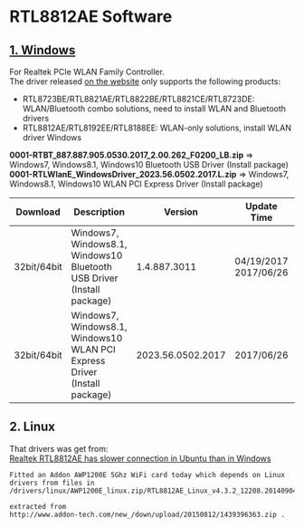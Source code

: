 # RTL8812AE Software

## [1. Windows](https://www.realtek.com/en/component/zoo/category/rtl8812ae-software)
For Realtek PCIe WLAN Family Controller.  
The driver released [on the website](https://www.realtek.com/en/component/zoo/category/rtl8812ae-software) only supports the following products:
- RTL8723BE/RTL8821AE/RTL8822BE/RTL8821CE/RTL8723DE: WLAN/Bluetooth combo solutions, need to install WLAN and Bluetooth drivers
- RTL8812AE/RTL8192EE/RTL8188EE: WLAN-only solutions, install WLAN driver Windows

**0001-RTBT_887.887.905.0530.2017_2.00.262_F0200_LB.zip** => Windows7, Windows8.1, Windows10 Bluetooth USB Driver (Install package)  
**0001-RTLWlanE_WindowsDriver_2023.56.0502.2017.L.zip** => Windows7, Windows8.1, Windows10 WLAN PCI Express Driver (Install package)

| Download 	    | Description                                                               |	Version             |	Update Time             | File Size     |
| -----------   | -----------                                                               | -----------           | -----------               |  -----------  |
| 32bit/64bit   | Windows7, Windows8.1, Windows10 Bluetooth USB Driver (Install package)    |	1.4.887.3011        |	04/19/2017 	2017/06/26 	| 71 MB         | 
| 32bit/64bit   | Windows7, Windows8.1, Windows10 WLAN PCI Express Driver (Install package) | 	2023.56.0502.2017   |	2017/06/26 			    | 32 MB         |

## 2. Linux
That drivers was get from:   
[Realtek RTL8812AE has slower connection in Ubuntu than in Windows](https://askubuntu.com/questions/1176932/realtek-rtl8812ae-has-slower-connection-in-ubuntu-than-in-windows) 

```console
Fitted an Addon AWP1200E 5Ghz WiFi card today which depends on Linux drivers from files in 
/drivers/linux/AWP1200E_linux.zip/RTL8812AE_Linux_v4.3.2_12208.20140904/ 

extracted from 
http://www.addon-tech.com/new_/down/upload/20150812/1439396363.zip . 
```